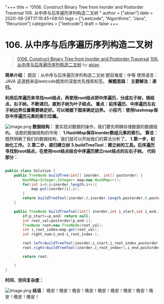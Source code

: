 "+++
title = "0106. Construct Binary Tree from Inorder and Postorder Traversal 106. 从中序与后序遍历序列构造二叉树 "
author = ["akian"]
date = 2020-08-28T17:19:45+08:00
tags = ["Leetcode", "Algorithms", "Java", "Recursion"]
categories = ["leetcode"]
draft = false
+++

# 106. 从中序与后序遍历序列构造二叉树

> [0106. Construct Binary Tree from Inorder and Postorder Traversal](https://leetcode-cn.com/problems/construct-binary-tree-from-inorder-and-postorder-traversal/)
> [106. 从中序与后序遍历序列构造二叉树](https://leetcode-cn.com/problems/construct-binary-tree-from-inorder-and-postorder-traversal/solution/106-cong-zhong-xu-yu-hou-xu-bian-li-xu-lie-gou-13/) by [akian](https://leetcode-cn.com/u/akian/)

**简单介绍：**
题目：从中序与后序遍历序列构造二叉树
题目难度：中等
使用语言：JAVA
这道题来自leetcode题库的深度优先搜索标签。
**解题思路：**
**主要解法：递归。**

**利用后序遍历来寻找root结点，再使用root结点把中序遍历，分成左子树，根结点，右子树。不断递归，直到子树为叶子结点。
重点：前序遍历、中序遍历左右子树边界位置需要确定好。可以根据下图来确定边界。
小技巧：使用hashmap保存中序遍历元素的索引位置。**

![image.png](https://pic.leetcode-cn.com/1598635143-eCSPLz-image.png)
**数据结构：**
要实现对数据的操作，我们要先明确存储数据的数据结构。
该题的数据结构的作用：
**1.HashMap保存inorder数组元素的索引。**
**算法：**
既然明确了我们的数据结构，我们就可以开始我们的算法分析了。
**1.第一步，初始化工作。
2.第二步，递归建立树
3.buildTreeTool：建立树的工具。后序遍历寻找到root结点，在使用root结点结合中序遍历建立root结点的左右子树。**
**代码部分：**

```java

public class Solution {
    public TreeNode buildTree(int[] inorder, int[] postorder) {
        HashMap<Integer,Integer> map=new HashMap<>();
        for(int i=0;i<inorder.length;i++){
            map.put(inorder[i],i);
        }
        return buildTreeTool(inorder,0,inorder.length,postorder,0,postorder.length,map);
    }

    public TreeNode buildTreeTool(int[] inorder,int i_start,int i_end,int[] postorder,int p_start,int p_end,HashMap<Integer,Integer> map){
        if(p_start==p_end) return null;
        int root_val=postorder[p_end-1];
        TreeNode root=new TreeNode(root_val);
        int i_root_index=map.get(root_val);
        int right_num=i_end-i_root_index-1;

        root.left=buildTreeTool(inorder,i_start,i_root_index,postorder,p_start,p_end-right_num-1,map);
        root.right=buildTreeTool(inorder,i_root_index+1,i_end,postorder,p_end-right_num-1,p_end-1,map);

        return root;

    }
}
```

**时间、空间复杂度：**

![image.png](https://pic.leetcode-cn.com/1598635112-YouMtu-image.png)
**结语：**
晚安！晚安！晚安！晚安！晚安！晚安！晚安！晚安！晚安！晚安！晚安！
